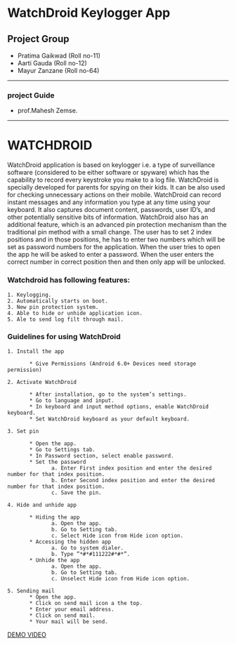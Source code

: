 # WatchDroid Keylogger App
## Project Group
- Pratima Gaikwad (Roll no-11)
- Aarti Gauda (Roll no-12)
- Mayur Zanzane (Roll no-64)

------
### project Guide
- prof.Mahesh Zemse.
------

# WATCHDROID

WatchDroid application is based on keylogger i.e. a type of surveillance software (considered to be either software or spyware) which has the capability to record every keystroke you make to a log file.
WatchDroid is specially developed for parents for spying on their kids. It can be also used for checking unnecessary actions on their mobile. WatchDroid can record instant messages and any information you type at any time using your keyboard. It also captures document content, passwords, user ID’s, and other potentially sensitive bits of information. 
WatchDroid also has an additional feature, which is an advanced pin protection mechanism than the traditional pin method with a small change. The user has to set 2 index positions and in those positions, he has to enter two numbers which will be set as password numbers for the application. When the user tries to open the app he will be asked to enter a password. When the user enters the correct number in correct position then and then only app will be unlocked.

       
### Watchdroid has following features:
```
1. Keylogging.
2. Automatically starts on boot.
3. New pin protection system.
4. Able to hide or unhide application icon.
5. Ale to send log filt through mail.
```

### Guidelines for using WatchDroid
```
1. Install the app

       * Give Permissions (Android 6.0+ Devices need storage permission)
```
```
2. Activate WatchDroid

       * After installation, go to the system’s settings.
       * Go to language and input.
       * In keyboard and input method options, enable WatchDroid keyboard. 
       * Set WatchDroid keyboard as your default keyboard.
```
```
3. Set pin

       * Open the app.
       * Go to Settings tab.
       * In Password section, select enable password.
       * Set the password
              a. Enter First index position and enter the desired number for that index position.
              b. Enter Second index position and enter the desired number for that index position.
              c. Save the pin.
```
```
4. Hide and unhide app

       * Hiding the app
              a. Open the app.
              b. Go to Setting tab.
              c. Select Hide icon from Hide icon option.
       * Accessing the hidden app
              a. Go to system dialer.
              b. Type ”*#*#111222#*#*”.
       * Unhide the app 
              a. Open the app.
              b. Go to Setting tab.
              c. Unselect Hide icon from Hide icon option.
```
```
5. Sending mail
       * Open the app.
       * Click on send mail icon a the top.
       * Enter your email address.
       * Click on send mail.
       * Your mail will be send.
```
[DEMO VIDEO](https://drive.google.com/file/d/1EE9hzqMaMIU6XFAzaG9T9j9eVID8TElf/view?usp=sharing)


